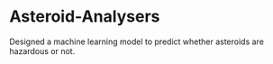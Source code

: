 # Asteroid-Analysers
Designed a machine learning model to predict whether asteroids are hazardous or not.
